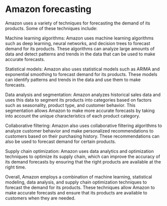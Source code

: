 # Amazon forecasting
Amazon uses a variety of techniques for forecasting the demand of its products. Some of these techniques include:

Machine learning algorithms: Amazon uses machine learning algorithms such as deep learning, neural networks, and decision trees to forecast demand for its products. These algorithms can analyze large amounts of data and detect patterns and trends in the data that can be used to make accurate forecasts.

Statistical models: Amazon also uses statistical models such as ARIMA and exponential smoothing to forecast demand for its products. These models can identify patterns and trends in the data and use them to make forecasts.

Data analysis and segmentation: Amazon analyzes historical sales data and uses this data to segment its products into categories based on factors such as seasonality, product type, and customer behavior. This segmentation allows Amazon to make more accurate forecasts by taking into account the unique characteristics of each product category.

Collaborative filtering: Amazon also uses collaborative filtering algorithms to analyze customer behavior and make personalized recommendations to customers based on their purchasing history. These recommendations can also be used to forecast demand for certain products.

Supply chain optimization: Amazon uses data analytics and optimization techniques to optimize its supply chain, which can improve the accuracy of its demand forecasts by ensuring that the right products are available at the right time.

Overall, Amazon employs a combination of machine learning, statistical modeling, data analysis, and supply chain optimization techniques to forecast the demand for its products. These techniques allow Amazon to make accurate forecasts and ensure that its products are available to customers when they are needed.
